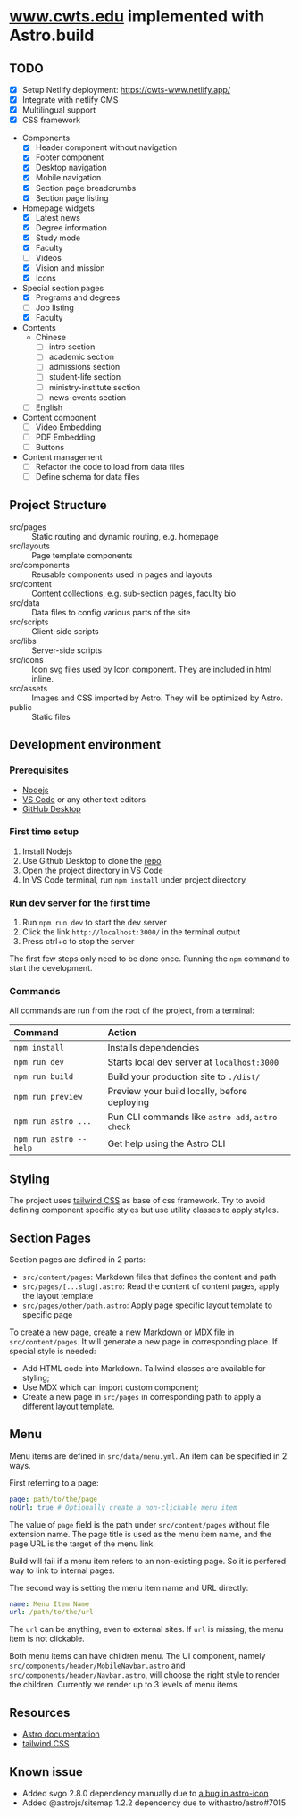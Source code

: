 # www.cwts.edu implemented with Astro.build

## TODO

- [x] Setup Netlify deployment: https://cwts-www.netlify.app/
- [x] Integrate with netlify CMS
- [x] Multilingual support
- [x] CSS framework
- Components
  - [x] Header component without navigation
  - [x] Footer component
  - [x] Desktop navigation
  - [x] Mobile navigation
  - [x] Section page breadcrumbs
  - [x] Section page listing
- Homepage widgets
  - [x] Latest news
  - [x] Degree information
  - [x] Study mode
  - [x] Faculty
  - [ ] Videos
  - [x] Vision and mission
  - [x] Icons
- Special section pages
  - [x] Programs and degrees
  - [ ] Job listing
  - [x] Faculty
- Contents
  - Chinese
    - [ ] intro section
    - [ ] academic section
    - [ ] admissions section
    - [ ] student-life section
    - [ ] ministry-institute section
    - [ ] news-events section
  - [ ] English
- Content component
  - [ ] Video Embedding
  - [ ] PDF Embedding
  - [ ] Buttons
- Content management
  - [ ] Refactor the code to load from data files
  - [ ] Define schema for data files

## Project Structure

<dl>
<dt>src/pages</dt>
<dd>Static routing and dynamic routing, e.g. homepage</dd>
<dt>src/layouts</dt>
<dd>Page template components</dd>
<dt>src/components</dt>
<dd>Reusable components used in pages and layouts</dd>
<dt>src/content</dt>
<dd>Content collections, e.g. sub-section pages, faculty bio</dd>
<dt>src/data</dt>
<dd>Data files to config various parts of the site</dd>
<dt>src/scripts</dt>
<dd>Client-side scripts</dd>
<dt>src/libs</dt>
<dd>Server-side scripts</dd>
<dt>src/icons</dt>
<dd>Icon svg files used by Icon component. They are included in html inline.</dd>
<dt>src/assets</dt>
<dd>Images and CSS imported by Astro. They will be optimized by Astro.</dd>
<dt>public</dt>
<dd>Static files</dd>
</dl>

## Development environment

### Prerequisites

- [Nodejs](https://nodejs.org/)
- [VS Code](https://code.visualstudio.com/) or any other text editors
- [GitHub Desktop](https://desktop.github.com/)

### First time setup

1. Install Nodejs
2. Use Github Desktop to clone the [repo](https://github.com/saintfish/cwts-www)
3. Open the project directory in VS Code
4. In VS Code terminal, run `npm install` under project directory

### Run dev server for the first time

1. Run `npm run dev` to start the dev server
2. Click the link `http://localhost:3000/` in the terminal output
3. Press ctrl+c to stop the server

The first few steps only need to be done once. Running the `npm` command to start the development.

### Commands

All commands are run from the root of the project, from a terminal:

| Command                | Action                                           |
| :--------------------- | :----------------------------------------------- |
| `npm install`          | Installs dependencies                            |
| `npm run dev`          | Starts local dev server at `localhost:3000`      |
| `npm run build`        | Build your production site to `./dist/`          |
| `npm run preview`      | Preview your build locally, before deploying     |
| `npm run astro ...`    | Run CLI commands like `astro add`, `astro check` |
| `npm run astro --help` | Get help using the Astro CLI                     |

## Styling

The project uses [tailwind CSS](https://tailwindcss.com/) as base of css framework. Try to avoid defining component specific styles but use utility classes to apply styles.

## Section Pages

Section pages are defined in 2 parts:

- `src/content/pages`: Markdown files that defines the content and path
- `src/pages/[...slug].astro`: Read the content of content pages, apply the layout template
- `src/pages/other/path.astro`: Apply page specific layout template to specific page

To create a new page, create a new Markdown or MDX file in `src/content/pages`. It will generate a new page in corresponding place. If special style is needed:

- Add HTML code into Markdown. Tailwind classes are available for styling;
- Use MDX which can import custom component;
- Create a new page in `src/pages` in corresponding path to apply a different layout template.

## Menu

Menu items are defined in `src/data/menu.yml`. An item can be specified in 2 ways.

First referring to a page:

```yaml
page: path/to/the/page
noUrl: true # Optionally create a non-clickable menu item
```

The value of `page` field is the path under `src/content/pages` without file extension name. The page title is used as the menu item name, and the page URL is the target of the menu link.

Build will fail if a menu item refers to an non-existing page. So it is perfered way to link to internal pages.

The second way is setting the menu item name and URL directly:

```yaml
name: Menu Item Name
url: /path/to/the/url
```

The `url` can be anything, even to external sites. If `url` is missing, the menu item is not clickable.

Both menu items can have children menu. The UI component, namely `src/components/header/MobileNavbar.astro` and `src/components/header/Navbar.astro`, will choose the right style to render the children. Currently we render up to 3 levels of menu items.

## Resources

- [Astro documentation](https://docs.astro.build)
- [tailwind CSS](https://tailwindcss.com/)

## Known issue

- Added svgo 2.8.0 dependency manually due to [a bug in astro-icon](https://github.com/natemoo-re/astro-icon/issues/72#issuecomment-1369597045)
- Added @astrojs/sitemap 1.2.2 dependency due to withastro/astro#7015

